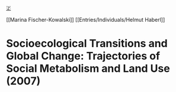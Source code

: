 [🇿](zotero://select/library/items/4KPVVL94)

[[Marina Fischer-Kowalski]] [[Entries/Individuals/Helmut Haberl]] 
# Socioecological Transitions and Global Change: Trajectories of Social Metabolism and Land Use (2007)

